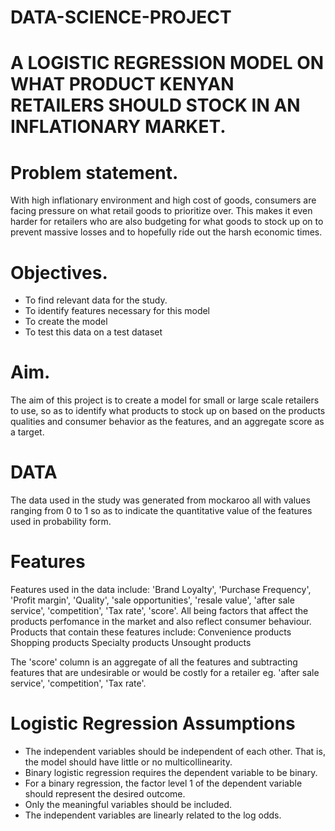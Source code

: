  # DATA-SCIENCE-PROJECT

# A LOGISTIC REGRESSION MODEL ON WHAT PRODUCT KENYAN RETAILERS SHOULD STOCK IN AN INFLATIONARY MARKET.

# Problem statement.

With high inflationary environment and high cost of goods,  consumers are facing pressure on what retail goods to prioritize over. This makes it even harder for retailers who are also budgeting for what goods to stock up on to prevent massive losses and to hopefully ride out the harsh economic times.


# Objectives.


 * To find relevant data for the study.
 * To identify features necessary for this model
 * To create  the model
 * To test this data on a test dataset

# Aim.

The aim of this project is to create a model for small or large scale retailers to use, so as to identify what products to stock up on based on the products qualities and consumer behavior as the features, and an aggregate score as a target.

# DATA
The data used in the study was generated from mockaroo all with values ranging from 0 to 1 so as to indicate the quantitative value of the features used in probability form.

# Features
Features used in the data include: 'Brand Loyalty',	'Purchase Frequency',	'Profit margin',	'Quality',	'sale opportunities',	'resale value',  'after sale service', 	'competition',  'Tax rate', 	'score'. All being factors that affect the products perfomance in the market and also reflect consumer behaviour.
Products that contain these features include:
 Convenience products
 Shopping products
 Specialty products
 Unsought products


The 'score' column is an aggregate of all the features and subtracting features that are undesirable or would be costly for a retailer eg. 'after sale service', 	'competition',  'Tax rate'. 


 # Logistic Regression Assumptions

 

* The independent variables should be independent of each other. That is, the model should have little or no multicollinearity. 
* Binary logistic regression requires the dependent variable to be binary.
* For a binary regression, the factor level 1 of the dependent variable should represent the desired outcome.
* Only the meaningful variables should be included.
* The independent variables are linearly related to the log odds.


